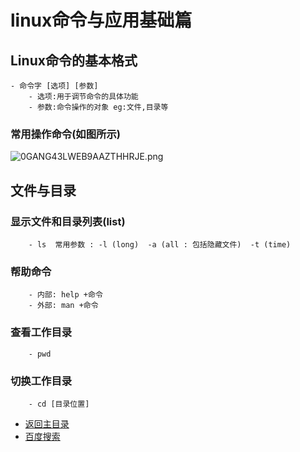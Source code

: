 # linux命令与应用基础篇
## Linux命令的基本格式
	- 命令字 [选项] [参数]
		- 选项:用于调节命令的具体功能
		- 参数:命令操作的对象 eg:文件,目录等
		
### 常用操作命令(如图所示)
	
![0GANG43LWEB9AAZTHHRJE.png](https://upload-images.jianshu.io/upload_images/14477271-86a5989496c72cf7.png?imageMogr2/auto-orient/strip%7CimageView2/2/w/1240)
		
## 文件与目录
### 显示文件和目录列表(list)
		- ls  常用参数 : -l (long)  -a (all : 包括隐藏文件)  -t (time)
		
### 帮助命令
		- 内部: help +命令
		- 外部: man +命令
		
### 查看工作目录
		- pwd

### 切换工作目录
		- cd [目录位置]	
		
	
- [返回主目录](https://abell4.github.io/)
- [百度搜索](http://baidu.com)